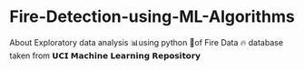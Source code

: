# Fire-Detection-using-ML-Algorithms
About Exploratory data analysis 📊using python 🐍of Fire Data 🔥 database taken from 𝗨𝗖𝗜 𝗠𝗮𝗰𝗵𝗶𝗻𝗲 𝗟𝗲𝗮𝗿𝗻𝗶𝗻𝗴 𝗥𝗲𝗽𝗼𝘀𝗶𝘁𝗼𝗿𝘆
